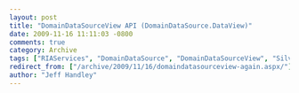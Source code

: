 ```yaml
---
layout: post
title: "DomainDataSourceView API (DomainDataSource.DataView)"
date: 2009-11-16 11:11:03 -0800
comments: true
category: Archive
tags: ["RIAServices", "DomainDataSource", "DomainDataSourceView", "Silverlight"]
redirect_from: ["/archive/2009/11/16/domaindatasourceview-again.aspx/"]
author: "Jeff Handley"
---
```



